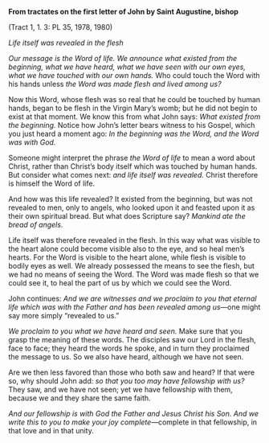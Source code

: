 

**From tractates on the first letter of John by Saint Augustine, bishop**

(Tract 1, 1. 3: PL 35, 1978, 1980)

_Life itself was revealed in the flesh_

_Our message is the Word of life. We announce what existed from the beginning, what we have heard, what we have seen with our own eyes, what we have touched with our own hands._ Who could touch the Word with his hands unless _the Word was made flesh and lived among us?_

Now this Word, whose flesh was so real that he could be touched by human hands, began to be flesh in the Virgin Mary’s womb; but he did not begin to exist at that moment. We know this from what John says: _What existed from the beginning._ Notice how John’s letter bears witness to his Gospel, which you just heard a moment ago: _In the beginning was the Word, and the Word was with God._

Someone might interpret the phrase _the Word of life_ to mean a word about Christ, rather than Christ’s body itself which was touched by human hands. But consider what comes next: _and life itself was revealed._ Christ therefore is himself the Word of life.

And how was this life revealed? It existed from the beginning, but was not revealed to men, only to angels, who looked upon it and feasted upon it as their own spiritual bread. But what does Scripture say? _Mankind ate the bread of angels._

Life itself was therefore revealed in the flesh. In this way what was visible to the heart alone could become visible also to the eye, and so heal men’s hearts. For the Word is visible to the heart alone, while flesh is visible to bodily eyes as well. We already possessed the means to see the flesh, but we had no means of seeing the Word. The Word was made flesh so that we could see it, to heal the part of us by which we could see the Word.

John continues: _And we are witnesses and we proclaim to you that eternal life which was with the Father and has been revealed among us_—one might say more simply “revealed to us.”

_We proclaim to you what we have heard and seen._ Make sure that you grasp the meaning of these words. The disciples saw our Lord in the flesh, face to face; they heard the words he spoke, and in turn they proclaimed the message to us. So we also have heard, although we have not seen.

Are we then less favored than those who both saw and heard? If that were so, why should John add: _so that you too may have fellowship with us?_ They saw, and we have not seen; yet we have fellowship with them, because we and they share the same faith.

_And our fellowship is with God the Father and Jesus Christ his Son. And we write this to you to make your joy complete_—complete in that fellowship, in that love and in that unity.

